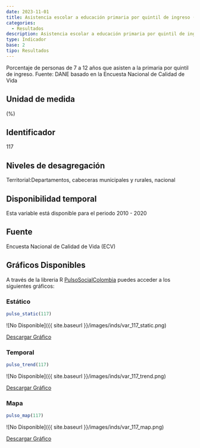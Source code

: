 ```yaml
---
date: 2023-11-01
title: Asistencia escolar a educación primaria por quintil de ingreso (%) - quintil 3 (dpto)
categories:
  - Resultados
description: Asistencia escolar a educación primaria por quintil de ingreso (%) - quintil 3
type: Indicador
base: 2
tipo: Resultados
--- 
```


Porcentaje de personas de 7 a 12 años que asisten a la primaria por quintil de ingreso.
Fuente: DANE basado en la Encuesta Nacional de Calidad de Vida

## Unidad de medida
(%)

## Identificador
117

## Niveles de desagregación
Territorial:Departamentos, cabeceras municipales y rurales, nacional

## Disponibilidad temporal
Esta variable está disponible para el periodo 2010 - 2020

## Fuente
Encuesta Nacional de Calidad de Vida (ECV)

## Gráficos Disponibles

A través de la libreria R [PulsoSocialColombia](https://github.com/pulsosocialcolombia/PulsoSocialColombia) puedes acceder a los siguientes gráficos:

### Estático

``` R
pulso_static(117)
```

![No Disponible]({{ site.baseurl }}/images/inds/var_117_static.png)

<a href='{{ site.baseurl }}/images/inds/var_117_static.png'>Descargar Gráfico</a>

### Temporal

``` R
pulso_trend(117)
```

![No Disponible]({{ site.baseurl }}/images/inds/var_117_trend.png)

<a href='{{ site.baseurl }}/images/inds/var_117_trend.png'>Descargar Gráfico</a>

### Mapa

``` R
pulso_map(117)
```

![No Disponible]({{ site.baseurl }}/images/inds/var_117_map.png)

<a href='{{ site.baseurl }}/images/inds/var_117_map.png'>Descargar Gráfico</a>